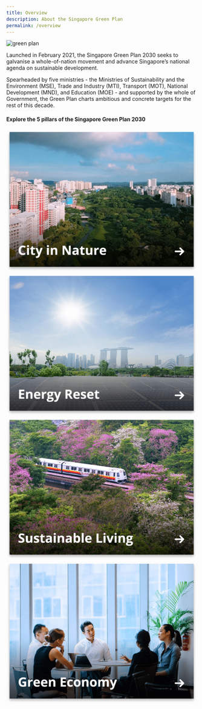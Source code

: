 ```yaml
---
title: Overview
description: About the Singapore Green Plan  
permalink: /overview
---
```


<img src="https://d33wubrfki0l68.cloudfront.net/42da8cd22008325d114dd453c3b88d53aa1ba725/16996/images/framework/framework_overview.jpg" alt="green plan">

Launched in February 2021, the Singapore Green Plan 2030 seeks to galvanise a whole-of-nation movement and advance Singapore’s national agenda on sustainable development. 

Spearheaded by five ministries - the Ministries of Sustainability and the Environment (MSE), Trade and Industry (MTI), Transport (MOT), National Development (MND), and Education (MOE) - and supported by the whole of Government, the Green Plan charts ambitious and concrete targets for the rest of this decade.

#### Explore the 5 pillars of the Singapore Green Plan 2030

<div class="tile-container">
	<a class="tile-item" href="/key-focus-areas/city-in-nature">
		<img src="/images/framework/tile_cityinnature.png" alt="City in Nature"></a>
	<a class="tile-item" href="/key-focus-areas/energy-reset">
		<img src="/images/framework/tile_energyreset.png" alt="Energy Reset"></a>
</div>
<div class="tile-container">
	<a class="tile-item" href="/key-focus-areas/sustainable-living">
		<img src="/images/framework/tile_sustainableliving.png" alt="Sustainable Living"></a>
	<a class="tile-item" href="/key-focus-areas/green-economy">
		<img src="/images/framework/tile_greeneconomy.png" alt="Green Economy"></a>
</div>
<div class="tile-container">
	<a class="tile-item" href="/key-focus-areas/resilient-future>
		<img src="/images/framework/tile_resilientfuture.png" alt="Resilient Future"></a>
</div>
